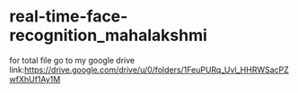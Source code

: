 # real-time-face-recognition_mahalakshmi



for total file go to my google drive
link:https://drive.google.com/drive/u/0/folders/1FeuPURq_Uvl_HHRWSacPZwfXhUf1Ay1M
